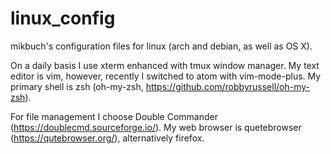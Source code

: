 # linux_config

mikbuch's configuration files for linux (arch and debian, as well as OS X).

On a daily basis I use xterm enhanced with tmux window manager.
My text editor is vim, however, recently I switched to atom with vim-mode-plus.
My primary shell is zsh (oh-my-zsh, https://github.com/robbyrussell/oh-my-zsh).

For file management I choose Double Commander (https://doublecmd.sourceforge.io/).
My web browser is quetebrowser (https://qutebrowser.org/), alternatively firefox.
